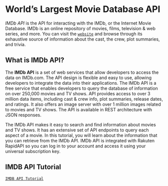 # World’s Largest Movie Database API

_IMDb API_ is the API for interacting with the IMDb, or the Internet Movie Database. IMDb is an online repository of movies, films, television & web series, and more. You can visit the [`website`][imdb] and browse through its exhaustive source of information about the cast, the crew, plot summaries, and trivia.

## What is IMDb API?

The **IMDb API** is a set of web services that allow developers to access the data on IMDb.com. The API design is flexible and easy to use, allowing developers to integrate the data into their applications. The IMDb API is a free service that enables developers to query the database of information on over 250,000 movies and TV shows. API provides access to over 3 million data items, including cast & crew info, plot summaries, release dates, and ratings. It also offers an image server with over 1 million images related to movies and TV shows. The API is available in REST architecture with JSON responses.

The IMDb API makes it easy to search and find information about movies and TV shows. It has an extensive set of API endpoints to query each aspect of a movie. In this tutorial, you will learn about the information that you can retrieve from the IMDb API. IMDb API is integrated with Rakuten RapidAPI so you can log in to your account and access it using your universal subscription key.

## IMDB API Tutorial

[`IMDB API Tutorial`][imdb-tutorial]

<!-- Definitions -->

[imdb]: https://www.imdb.com/
[imdb-tutorial]: https://blog.api.rakuten.net/imdb-api-tutorial/
